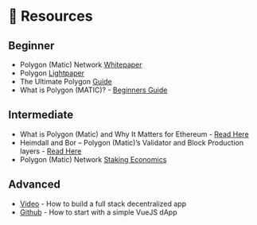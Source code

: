 # 👀 Resources

## Beginner

* Polygon \(Matic\) Network [Whitepaper](https://github.com/maticnetwork/whitepaper)
* Polygon [Lightpaper](https://polygon.technology/lightpaper-polygon.pdf)
* The Ultimate Polygon [Guide](https://kriptomat.io/polygon/)
* What is Polygon \(MATIC\)? - [Beginners Guide](https://www.blocmates.com/blogmates/what-is-polygon-matic)

## Intermediate

* What is Polygon \(Matic\) and Why It Matters for Ethereum - [Read Here](https://decrypt.co/resources/what-is-polygon-matic-and-why-it-matters-for-ethereum)
* Heimdall and Bor – Polygon \(Matic\)’s Validator and Block Production layers - [Read Here](https://blog.polygon.technology/heimdall-and-bor-1f8f881cd6a4)
* Polygon \(Matic\) Network [Staking Economics](https://blog.polygon.technology/matic-network-staking-economics-7439571f2784)

## Advanced

* [Video](https://youtu.be/QAO7YxF7hSk) - How to build a full stack decentralized app
* [Github](https://github.com/polygon-italia/vue-polygon-starter) - How to start with a simple VueJS dApp

